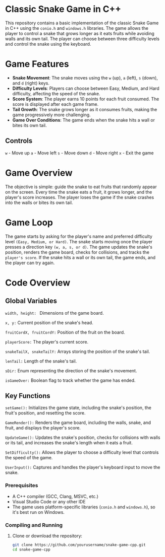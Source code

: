 # Classic Snake Game in C++

This repository contains a basic implementation of the classic Snake Game in C++ using the `conio.h` and `windows.h` libraries. The game allows the player to control a snake that grows longer as it eats fruits while avoiding walls and its own tail. The player can choose between three difficulty levels and control the snake using the keyboard.

# Game Features

- **Snake Movement**: The snake moves using the `w` (up), `a` (left), `s` (down), and `d` (right) keys.
- **Difficulty Levels**: Players can choose between Easy, Medium, and Hard difficulty, affecting the speed of the snake.
- **Score System**: The player earns 10 points for each fruit consumed. The score is displayed after each game frame.
- **Tail Growth**: The snake grows longer as it consumes fruits, making the game progressively more challenging.
- **Game Over Conditions**: The game ends when the snake hits a wall or bites its own tail.

## Controls
```w``` - Move up
```a``` - Move left
```s``` - Move down
```d``` - Move right
```x``` - Exit the game

# Game Overview
The objective is simple: guide the snake to eat fruits that randomly appear on the screen. 
Every time the snake eats a fruit, it grows longer, and the player's score increases. 
The player loses the game if the snake crashes into the walls or bites its own tail.

# Game Loop
The game starts by asking for the player's name and preferred difficulty level ```(Easy, Medium, or Hard)```.
The snake starts moving once the player presses a direction key ```(w, a, s, or d)```.
The game updates the snake's position, renders the game board, checks for collisions, and tracks the ```player's score```.
If the snake hits a wall or its own tail, the game ends, and the player can try again.

# Code Overview

## Global Variables
 ```width, height: ```  Dimensions of the game board.
 
```x, y:``` Current position of the snake's head.

```fruitCordX, fruitCordY:``` Position of the fruit on the board.

```playerScore:``` The player's current score.

```snakeTailX, snakeTailY:``` Arrays storing the position of the snake's tail.

```lenTail:``` Length of the snake's tail.

```sDir:``` Enum representing the direction of the snake's movement.

```isGameOver:``` Boolean flag to track whether the game has ended.

## Key Functions
```setGame():``` Initializes the game state, including the snake's position, the fruit's position, and resetting the score.

```GameRender():``` Renders the game board, including the walls, snake, and fruit, and displays the player's score.

```UpdateGame():``` Updates the snake's position, checks for collisions with walls or its tail, and increases the snake's length when it eats a fruit.

```SetDifficulty():``` Allows the player to choose a difficulty level that controls the speed of the game.

```UserInput():``` Captures and handles the player's keyboard input to move the snake.

### Prerequisites

- A C++ compiler (GCC, Clang, MSVC, etc.)
- Visual Studio Code or any other IDE
- The game uses platform-specific libraries (`conio.h` and `windows.h`), so it's best run on Windows.

### Compiling and Running

1. Clone or download the repository:
   ```bash
   git clone https://github.com/yourusername/snake-game-cpp.git
   cd snake-game-cpp
